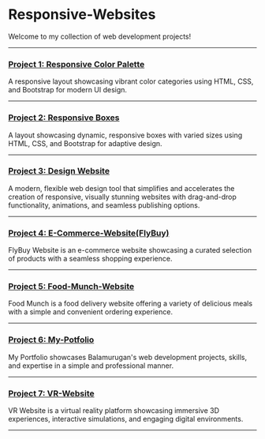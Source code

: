 # Responsive-Websites

Welcome to my collection of web development projects!

---

### [Project 1: Responsive Color Palette](https://balamurugan2004m.github.io/Responsive-Websites/Responsive-Color-Palette/)
A responsive layout showcasing vibrant color categories using HTML, CSS, and Bootstrap for modern UI design.

---

### [Project 2: Responsive Boxes](https://balamurugan2004m.github.io/Responsive-Websites/Responsive-Boxes/)
A layout showcasing dynamic, responsive boxes with varied sizes using HTML, CSS, and Bootstrap for adaptive design.

---

### [Project 3: Design Website](https://balamurugan2004m.github.io/Responsive-Websites/Design-Website/)
A modern, flexible web design tool that simplifies and accelerates the creation of responsive, visually stunning websites with drag-and-drop functionality, animations, and seamless publishing options.

---

### [Project 4: E-Commerce-Website(FlyBuy)](https://balamurugan2004m.github.io/Responsive-Websites/E-Commerce-Website/)
FlyBuy Website is an e-commerce website showcasing a curated selection of products with a seamless shopping experience.

---

### [Project 5: Food-Munch-Website](https://balamurugan2004m.github.io/Responsive-Websites/Food-Munch-Website/)
Food Munch is a food delivery website offering a variety of delicious meals with a simple and convenient ordering experience.

---

### [Project 6: My-Potfolio](https://balamurugan2004m.github.io/Responsive-Websites/My-Potfolio/)
My Portfolio showcases Balamurugan's web development projects, skills, and expertise in a simple and professional manner.

---

### [Project 7: VR-Website](https://balamurugan2004m.github.io/Responsive-Websites/VR-Website/)
VR Website is a virtual reality platform showcasing immersive 3D experiences, interactive simulations, and engaging digital environments.

---
